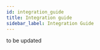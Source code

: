 ```yaml
---
id: integration_guide
title: Integration guide
sidebar_label: Integration Guide
---
```

to be updated